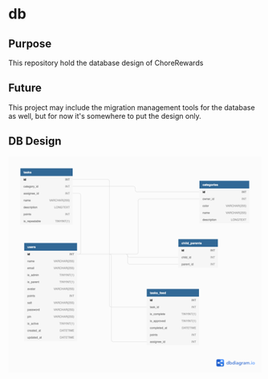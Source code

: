 # db

## Purpose

This repository hold the database design of ChoreRewards

## Future

This project may include the migration management tools for the database as well, but for now it's somewhere to put the design only.

## DB Design

![alt text](./assets/images/design/ChoreRewardsV0.2.png)